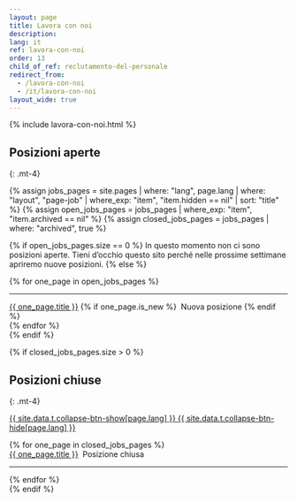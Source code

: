 ```yaml
---
layout: page
title: Lavora con noi
description:
lang: it
ref: lavora-con-noi
order: 13
child_of_ref: reclutamento-del-personale
redirect_from:
  - /lavora-con-noi
  - /it/lavora-con-noi
layout_wide: true
---
```


{% include lavora-con-noi.html %}

## Posizioni aperte
{: .mt-4}

{% assign jobs_pages = site.pages | where: "lang", page.lang | where: "layout", "page-job" | where_exp: "item", "item.hidden == nil" | sort: "title" %}
{% assign open_jobs_pages = jobs_pages | where_exp: "item", "item.archived == nil" %}
{% assign closed_jobs_pages = jobs_pages | where: "archived", true %}

{% if open_jobs_pages.size == 0 %}
In questo momento non ci sono posizioni aperte. Tieni d’occhio questo sito perché nelle prossime settimane apriremo nuove posizioni.
{% else %}

<div class="jobpositions">
{% for one_page in open_jobs_pages %}
    <hr>
    <div>
    <a href="{{ one_page.url }}" title="{{ one_page.title }}"><span class="font-weight-bold">{{ one_page.title }}</span></a>
    {% if one_page.is_new %}
        <span class="small">&nbsp;Nuova posizione</span>
    {% endif %}
    </div>
{% endfor %}
</div>
{% endif %}

{% if closed_jobs_pages.size > 0 %}
## Posizioni chiuse
{: .mt-4}

<a class="btn btn-primary btn-sm" role="button" data-toggle="collapse" href="#jobsarchive" aria-expanded="false"
  aria-controls="jobsarchive" id="jobsarchive-collapse">
  <span class="seeall">{{ site.data.t.collapse-btn-show[page.lang] }}</span>
  <span class="hideall">{{ site.data.t.collapse-btn-hide[page.lang] }}</span>
</a>
<div class="jobpositions archived collapse" id="jobsarchive">
  {% for one_page in closed_jobs_pages %}
  <div>
    <a href="{{ one_page.url }}" title="{{ one_page.title }}"><span class="font-weight-bold">{{ one_page.title }}</span></a>
    <span class="small">&nbsp;Posizione chiusa</span>
  </div>
  <hr>
  {% endfor %}
</div>
{% endif %}
